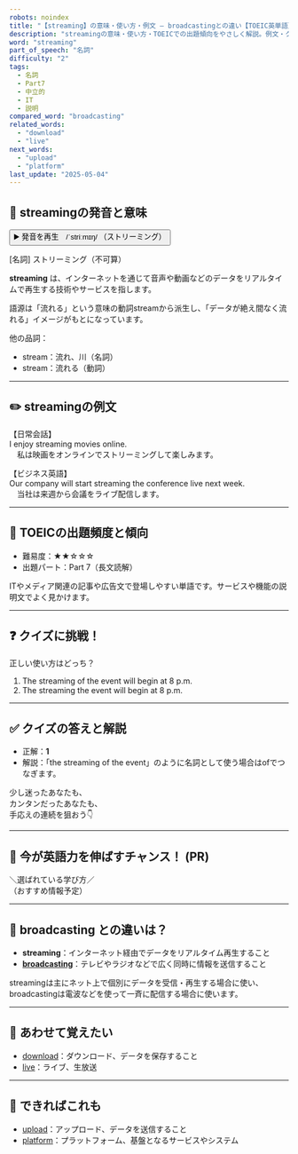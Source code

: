 ```yaml
---
robots: noindex
title: "【streaming】の意味・使い方・例文 ― broadcastingとの違い【TOEIC英単語】"
description: "streamingの意味・使い方・TOEICでの出題傾向をやさしく解説。例文・クイズ付きでbroadcastingとの違いもわかりやすく学べます。"
word: "streaming"
part_of_speech: "名詞"
difficulty: "2"
tags:
  - 名詞
  - Part7
  - 中立的
  - IT
  - 説明
compared_word: "broadcasting"
related_words:
  - "download"
  - "live"
next_words:
  - "upload"
  - "platform"
last_update: "2025-05-04"
---
```


## 🔰 streamingの発音と意味

<button class="play-audio" onclick="playTTS('streaming')">
  <span class="play-audio-main">
    ▶️ 発音を再生　/ˈstriːmɪŋ/
  </span>
  <span class="play-audio-sub">
    （ストリーミング）
  </span>
</button>

[名詞] ストリーミング（不可算）

**streaming** は、インターネットを通じて音声や動画などのデータをリアルタイムで再生する技術やサービスを指します。

語源は「流れる」という意味の動詞streamから派生し、「データが絶え間なく流れる」イメージがもとになっています。

他の品詞：  
- stream：流れ、川（名詞）
- stream：流れる（動詞）

---

## ✏️ streamingの例文

【日常会話】  
I enjoy streaming movies online.  
　私は映画をオンラインでストリーミングして楽しみます。

【ビジネス英語】  
Our company will start streaming the conference live next week.  
　当社は来週から会議をライブ配信します。

---

## 🎯 TOEICの出題頻度と傾向

- 難易度：★★☆☆☆
- 出題パート：Part 7（長文読解）

ITやメディア関連の記事や広告文で登場しやすい単語です。サービスや機能の説明文でよく見かけます。

---

## ❓ クイズに挑戦！

正しい使い方はどっち？

1. The streaming of the event will begin at 8 p.m.  
2. The streaming the event will begin at 8 p.m.

---

## ✅ クイズの答えと解説

- 正解：**1**
- 解説：「the streaming of the event」のように名詞として使う場合はofでつなぎます。

少し迷ったあなたも、  
カンタンだったあなたも、  
手応えの連続を狙おう👇️

---

## 🚀 今が英語力を伸ばすチャンス！ (PR)

<div class="info-center">
＼選ばれている学び方／<br>  
（おすすめ情報予定）
</div>

---

## 🤔  broadcasting との違いは？

- **streaming**：インターネット経由でデータをリアルタイム再生すること
- **[broadcasting](/word/broadcasting/)**：テレビやラジオなどで広く同時に情報を送信すること

streamingは主にネット上で個別にデータを受信・再生する場合に使い、broadcastingは電波などを使って一斉に配信する場合に使います。

---

## 🧩 あわせて覚えたい

- [download](/word/download/)：ダウンロード、データを保存すること
- [live](/word/live/)：ライブ、生放送

---

## 📖 できればこれも

- [upload](/word/upload/)：アップロード、データを送信すること
- [platform](/word/platform/)：プラットフォーム、基盤となるサービスやシステム

<!-- cvid: aid35_bid31 -->
